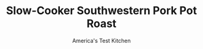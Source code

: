 ---
layout: ../../layouts/MarkdownPostLayout.astro
title: Slow-Cooker Southwestern Pork Pot Roast
author: America's Test Kitchen
pubDate: 2023-03-15
description: "If youre cooking pork for 10 hours in the slow cooker, youd better season it boldly."
image_url: https://res.cloudinary.com/hksqkdlah/image/upload/ar_1:1,c_fill,dpr_2.0,f_auto,fl_lossy.progressive.strip_profile,g_faces:auto,q_auto:low,w_344/9750_sfs-southwestporkpotroast-15
tags: ["Main Courses","Southwest (Tex-Mex)","Pork","Slow Cooker"]
calories: 4827
protein: 46
carbohydrates: 24
fats: 
fiber: 5
ingredients: ["2 tablespoons, chili powder","1 tablespoon, ground cumin","1 tablespoon, minced fresh oregano or 2 teaspoons dried",", Salt and pepper","2 (2 1/2- to 3-pound), boneless pork butt roasts, trimmed","3 , onions, chopped fine","1/4 cup, tomato paste","3 tablespoons, vegetable oil","8 , garlic cloves, minced","1 (28-ounce) can, crushed tomatoes","1 1/2 cups, low-sodium chicken broth","1/3 cup, soy sauce","3 tablespoons, Minute tapioca","1 tablespoon minced, canned chipotle chile in adobo sauce","1 , sweet potato, peeled and cut into six wedges","2 tablespoons, lime juice","3 tablespoons minced, fresh cilantro leaves"]
serves: 8
time: "9 to 11 hours on low, or 6 to 7 hours on high"
instructions: ["Combine chili powder, cumin, oregano, 1 tablespoon salt, and 2 teaspoons pepper in bowl. Reserve half of spice mixture. Butterfly pork roasts and rub all over with remaining half of spice mixture. Roll and tie each pork roast securely with kitchen twine at 1-inch intervals.","Combine onions, tomato paste, oil, garlic, and reserved spice mixture in bowl and microwave, stirring occasionally, until onions are softened, about 5 minutes; transfer to slow cooker. Add tomatoes, broth, soy sauce, tapioca, and 2 teaspoons chipotle to slow cooker. Nestle roasts and sweet potato into slow cooker. Cover and cook until pork is tender, 9 to 11 hours on low, or 6 to 7 hours on high.","Transfer roasts to carving board, tent loosely with aluminum foil, and let rest for 20 minutes. Transfer sweet potato to medium bowl. Defat cooking liquid in slow cooker with large kitchen spoon. Add ½ cup cooking liquid to sweet potato and whisk to smooth paste. Whisk sweet potato, lime juice, and remaining 1 teaspoon chipotle into sauce. Season with salt and pepper to taste.","Remove twine from roasts and slice into ½-inch-thick slices. Arrange pork on serving platter, top with 1½ cups of sauce, and sprinkle with cilantro. Serve, passing remaining sauce separately."]
nutrition: ["1436 mg Potassium","559 mg Phosphorus","129 mg Calcium","5 mg Iron","98 mg Magnesium","1302 mg Sodium","8 mg Zinc","35 g Fat","12 mg Niacin (B3)","16 g Monounsaturated","5 g Polyunsaturated","1 mg Thiamin (B1)","17 mg Vitamin C","1 µg Vitamin D","146 mg Cholesterol","10 g Saturated","5 g Fiber","28 µg Folate (food)","8 g Sugars","15 µg Vitamin K","371 g Water","24 g Carbs","28 µg Folate equivalent (total)","46 g Protein","4 mg Vitamin E","2 µg Vitamin B12","1 mg Vitamin B6","175 µg Vitamin A","603 kcal Energy","4827 calories"]
notes: "Boneless pork butt roast is often labeled Boston butt in the supermarket."
---